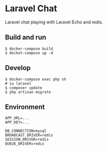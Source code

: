 # Laravel Chat

Laravel chat playing with Laravel Echo and redis.

## Build and run

    $ docker-compose build
    $ docket-compose up -d

## Develop

    $ docker-compose exec php sh
    # su laravel
    $ composer update
    $ php artisan migrate

## Environment

    APP_URL=...
    APP_KEY=...

    DB_CONNECTION=mysql
    BROADCAST_DRIVER=redis
    SESSION_DRIVER=redis
    QUEUE_DRIVER=redis
